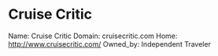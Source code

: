 
# Cruise Critic

Name: Cruise Critic
Domain: cruisecritic.com
Home: http://www.cruisecritic.com/
Owned_by: Independent Traveler
